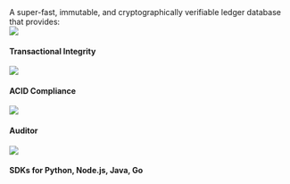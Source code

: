 <page-section id="immudb-features-section" :top="2" :bottom="2" style="padding-bottom: 180px !important;">
<i-container>
<i-row class="_display-flex _justify-content-center">
	<i-column class="_padding-x-0" xs="12" sm="12" md="10" lg="10" xl="10">
		<i-row>
			<i-column>
					<page-section-header :bottom="2" title="Features">
							A super-fast, immutable, and cryptographically verifiable ledger database that provides:
					</page-section-header>
			</i-column>
		</i-row>
		<i-row>
			<i-column xs="6" sm="6" md="6" lg="6" xl="6">
				<div class="immudb-feature cn-bg-brand cn-text-white _display-flex _flex-direction-column">
					<img class="cn-icon" src="/icons/integrity.svg">
					<h4 class="cn-text-white _font-weight-bold _text-center _margin-0 _margin-top-1">
						Transactional Integrity
					</h4>
				</div>
			</i-column>
			<i-column xs="6" sm="6" md="6" lg="6" xl="6">
				<div class="immudb-feature cn-bg-primary cn-text-white _display-flex _flex-direction-column">
					<img class="cn-icon" src="/icons/acid_compliance.svg">
					<h4 class="cn-text-white _font-weight-bold _text-center _margin-0 _margin-top-1">
						ACID Compliance
					</h4>
				</div>
			</i-column>
		</i-row>
		<i-row>
			<i-column xs="6" sm="6" md="4" lg="4" xl="4">
				<div class="immudb-feature cn-bg-secondary cn-text-white _display-flex _flex-direction-column">
					<img class="cn-icon" src="/icons/auditor.svg">
					<h4 class="cn-text-white _font-weight-bold _text-center _margin-0 _margin-top-1">
						Auditor
					</h4>
				</div>
			</i-column>
			<i-column xs="6" sm="6" md="8" lg="8" xl="8">
				<div class="immudb-feature cn-bg-cyan cn-text-white _display-flex _flex-direction-column">
					<img class="cn-icon" src="/icons/sdk.svg">
					<h4 class="cn-text-white _font-weight-bold _text-center _margin-0 _margin-top-1">
						SDKs for Python, Node.js, Java, Go
					</h4>
				</div>
			</i-column>
		</i-row>
	</i-column>
</i-row>
</i-container>
</page-section>
